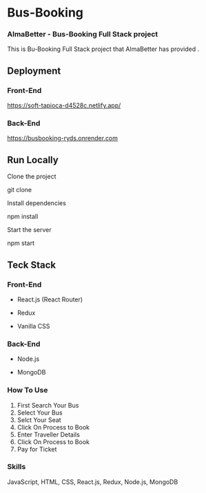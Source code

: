 # Bus-Booking

### AlmaBetter - Bus-Booking Full Stack project

This is Bu-Booking Full Stack project that AlmaBetter has provided .

## Deployment

### Front-End

https://soft-tapioca-d4528c.netlify.app/

### Back-End

https://busbooking-ryds.onrender.com

## Run Locally

Clone the project

git clone

Install dependencies

npm install

Start the server

npm start

## Teck Stack

### Front-End

- React.js (React Router)

- Redux

- Vanilla CSS

### Back-End

- Node.js

- MongoDB

### How To Use

1. First Search Your Bus
2. Select Your Bus
3. Selct Your Seat
4. Click On Process to Book
5. Enter Traveller Details
6. Click On Process to Book
7. Pay for Ticket

### Skills

JavaScript, HTML, CSS, React.js, Redux, Node.js, MongoDB
